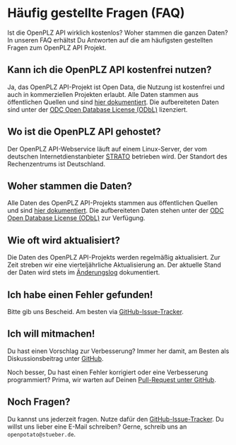 # Häufig gestellte Fragen (FAQ)

Ist die OpenPLZ API wirklich kostenlos? Woher stammen die ganzen Daten? In unseren FAQ erhältst Du Antworten auf die am häufigsten gestellten Fragen zum OpenPLZ API Projekt.

## Kann ich die OpenPLZ API kostenfrei nutzen?

Ja, das OpenPLZ API-Projekt ist Open Data, die Nutzung ist kostenfrei und auch in kommerziellen Projekten erlaubt. Alle Daten stammen aus öffentlichen Quellen und sind [hier dokumentiert](sources.md). Die aufbereiteten Daten sind unter der [ODC Open Database License (ODbL)](https://raw.githubusercontent.com/openpotato/openplzapi.data/refs/heads/main/LICENSE) lizenziert.

## Wo ist die OpenPLZ API gehostet?

Der OpenPLZ API-Webservice läuft auf einem Linux-Server, der vom deutschen Internetdienstanbieter [STRATO](https://www.strato.de/) betrieben wird. Der Standort des Rechenzentrums ist Deutschland.

## Woher stammen die Daten?

Alle Daten des OpenPLZ API-Projekts stammen aus öffentlichen Quellen und sind [hier dokumentiert](sources.md). Die aufbereiteten Daten stehen unter der [ODC Open Database License (ODbL)](https://raw.githubusercontent.com/openpotato/openplzapi.data/refs/heads/main/LICENSE) zur Verfügung.

## Wie oft wird aktualisiert?

Die Daten des OpenPLZ API-Projekts werden regelmäßig aktualisiert. Zur Zeit streben wir eine vierteljährliche Aktualisierung an. Der aktuelle Stand der Daten wird stets im [Änderungslog](change-log-data.md) dokumentiert.

## Ich habe einen Fehler gefunden!

Bitte gib uns Bescheid. Am besten via [GitHub-Issue-Tracker](https://github.com/openpotato/openplzapi/issues).

## Ich will mitmachen!

Du hast einen Vorschlag zur Verbesserung? Immer her damit, am Besten als Diskussionsbeitrag unter [GitHub](https://github.com/openpotato/openplzapi.website/discussions). 

Noch besser, Du hast einen Fehler korrigiert oder eine Verbesserung programmiert? Prima, wir warten auf Deinen [Pull-Request unter GitHub](https://github.com/openpotato/openplzapi/pulls).

## Noch Fragen?

Du kannst uns jederzeit fragen. Nutze dafür den [GitHub-Issue-Tracker](https://github.com/openpotato/openplzapi/issues). Du willst uns lieber eine E-Mail schreiben? Gerne, schreib uns an `openpotato@stueber.de`.

